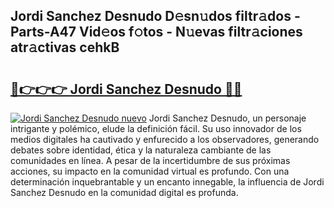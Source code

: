 ## Jordi Sanchez Desnudo D𝚎sn𝚞dos filtr𝚊dos - Parts-A47 Vid𝚎os f𝚘tos - N𝚞evas filtr𝚊ciones atr𝚊ctivas cehkB

# <h2><a href="http://mb24d4.tromn.icu/?c=Jordi+Sanchez+Desnudo">🔗👉👉👉 Jordi Sanchez Desnudo 🔗🔗</a></h2>

[![Jordi Sanchez Desnudo nuevo](https://i.imgur.com/pEAQMta.gif)](http://mb24d4.tromn.icu/?c=Jordi+Sanchez+Desnudo)
Jordi Sanchez Desnudo, un personaje intrigante y polémico, elude la definición fácil. Su uso innovador de los medios digitales ha cautivado y enfurecido a los observadores, generando debates sobre identidad, ética y la naturaleza cambiante de las comunidades en línea. A pesar de la incertidumbre de sus próximas acciones, su impacto en la comunidad virtual es profundo. Con una determinación inquebrantable y un encanto innegable, la influencia de Jordi Sanchez Desnudo en la comunidad digital es profunda.
